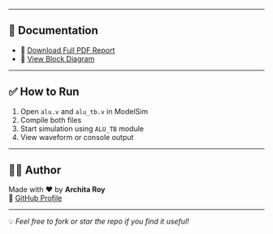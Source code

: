 
---

## 📄 Documentation

- 📘 [Download Full PDF Report](https://github.com/archita-2005/vlsi-projects/blob/main/4bit_ALU_Project/doc/report.pdf)
- 🧩 [View Block Diagram](https://github.com/archita-2005/vlsi-projects/blob/main/4bit_ALU_Project/doc/block_diagram.png)

---

## ✅ How to Run

1. Open `alu.v` and `alu_tb.v` in ModelSim
2. Compile both files
3. Start simulation using `ALU_TB` module
4. View waveform or console output

---

## 👩‍💻 Author

Made with ❤️ by **Archita Roy**  
🔗 [GitHub Profile](https://github.com/archita-2005)

---

💡 *Feel free to fork or star the repo if you find it useful!*
